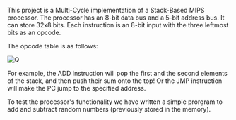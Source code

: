 This project is a Multi-Cycle implementation of a Stack-Based MIPS processor.
The processor has an 8-bit data bus and a 5-bit address bus. It can store 32x8 bits. Each instruction is an 8-bit input with the three leftmost bits as an opcode.

The opcode table is as follows: 

![Q](https://user-images.githubusercontent.com/70484744/130335021-347c7342-6227-4c98-9798-3b059e94ce7c.PNG)

For example, the ADD instruction will pop the first and the second elements of the stack, and then push their sum onto the top! Or the JMP instruction will make the PC jump
to the specified address.

To test the processor's functionality we have written a simple prorgram to add and subtract random numbers (previously stored in the memory).
 
